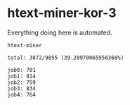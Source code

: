 # htext-miner-kor-3

Everything doing here is automated.

```
htext-miner

total: 3872/9855 (39.28970065956368%)

job0: 701
job1: 814
job2: 759
job3: 834
job4: 764
```